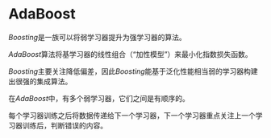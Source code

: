 # AdaBoost

$Boosting$是一族可以将弱学习器提升为强学习器的算法。

$AdaBoost$算法将基学习器的线性组合（“加性模型”）来最小化指数损失函数。

$Boosting$主要关注降低偏差，因此$Boosting$能基于泛化性能相当弱的学习器构建出很强的集成算法。

在$AdaBoost$中，有多个弱学习器，它们之间是有顺序的。

每个学习器训练之后将数据传递给下一个学习器，下一个学习器重点关注上一个学习器训练后，判断错误的内容。
